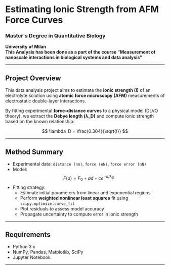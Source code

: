 # Estimating Ionic Strength from AFM Force Curves  
### Master's Degree in Quantitative Biology  
**University of Milan**  
**This Analysis has been done as a part of the course "Measurement of nanoscale interactions in biological systems and data analysis"**


---

## Project Overview

This data analysis project aims to estimate the **ionic strength (I)** of an electrolyte solution using **atomic force microscopy (AFM)** measurements of electrostatic double-layer interactions.

By fitting experimental **force–distance curves** to a physical model (DLVO theory), we extract the **Debye length (λ_D)** and compute ionic strength based on the known relationship:

$$
\lambda_D = \frac{0.304}{\sqrt{I}}
$$

---

## Method Summary

- Experimental data: `distance (nm)`, `force (nN)`, `force error (nN)`
- Model:  
  $$ F(d) = F_0 + a d + c e^{-d/\lambda_D} $$
- Fitting strategy:
  - Estimate initial parameters from linear and exponential regions
  - Perform **weighted nonlinear least squares** fit using `scipy.optimize.curve_fit`
  - Plot residuals to assess model accuracy
  - Propagate uncertainty to compute error in ionic strength


---

## Requirements

- Python 3.x  
- NumPy, Pandas, Matplotlib, SciPy  
- Jupyter Notebook

---


